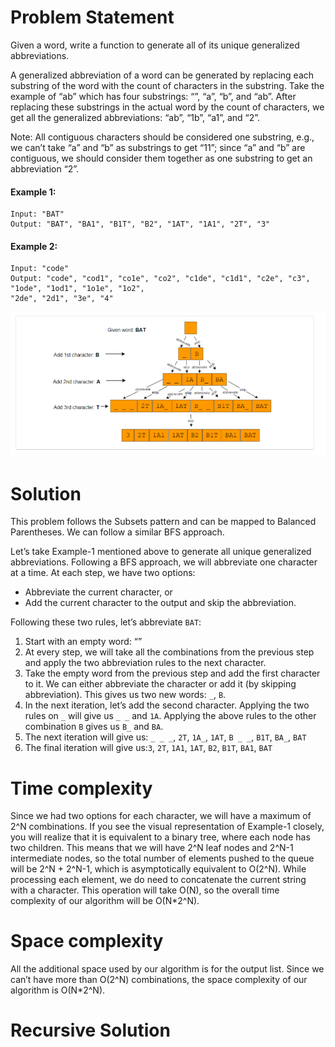 # Problem Statement
Given a word, write a function to generate all of its unique generalized abbreviations.

A generalized abbreviation of a word can be generated by replacing each substring of the word with the count of characters in the substring. Take the example of “ab” which has four substrings: “”, “a”, “b”, and “ab”. After replacing these substrings in the actual word by the count of characters, we get all the generalized abbreviations: “ab”, “1b”, “a1”, and “2”.

Note: All contiguous characters should be considered one substring, e.g., we can’t take “a” and “b” as substrings to get “11”; since “a” and “b” are contiguous, we should consider them together as one substring to get an abbreviation “2”.

#### Example 1:

```
Input: "BAT"
Output: "BAT", "BA1", "B1T", "B2", "1AT", "1A1", "2T", "3"
```

#### Example 2:

```
Input: "code"
Output: "code", "cod1", "co1e", "co2", "c1de", "c1d1", "c2e", "c3", "1ode", "1od1", "1o1e", "1o2", 
"2de", "2d1", "3e", "4"
```

![alt text][logo]

[logo]:https://github.com/kai-ion/Grokking-the-coding-Interview/blob/main/10.%20Pattern%20Subsets/6.%20Unique%20Generalized%20Abbreviations%20(hard)/Example.PNG "example"



# Solution
This problem follows the Subsets pattern and can be mapped to Balanced Parentheses. We can follow a similar BFS approach.

Let’s take Example-1 mentioned above to generate all unique generalized abbreviations. Following a BFS approach, we will abbreviate one character at a time. At each step, we have two options:
- Abbreviate the current character, or
- Add the current character to the output and skip the abbreviation.

Following these two rules, let’s abbreviate `BAT`:

1. Start with an empty word: “”
2. At every step, we will take all the combinations from the previous step and apply the two abbreviation rules to the next character.
3. Take the empty word from the previous step and add the first character to it. We can either abbreviate the character or add it (by skipping abbreviation). This gives us two new words: `_`, `B`.
4. In the next iteration, let’s add the second character. Applying the two rules on `_` will give us `_ _` and `1A`. Applying the above rules to the other combination `B` gives us `B_` and `BA`.
5. The next iteration will give us: `_ _ _`, `2T`, `1A_`, `1AT`, `B _ _`, `B1T`, `BA_`, `BAT`
6. The final iteration will give us:`3`, `2T`, `1A1`, `1AT`, `B2`, `B1T`, `BA1`, `BAT`

# Time complexity
Since we had two options for each character, we will have a maximum of 2^N combinations. If you see the visual representation of Example-1 closely, you will realize that it is equivalent to a binary tree, where each node has two children. This means that we will have 2^N leaf nodes and 2^N-1 intermediate nodes, so the total number of elements pushed to the queue will be 2^N + 2^N-1, which is asymptotically equivalent to O(2^N). While processing each element, we do need to concatenate the current string with a character. This operation will take O(N), so the overall time complexity of our algorithm will be O(N*2^N).

# Space complexity
All the additional space used by our algorithm is for the output list. Since we can’t have more than O(2^N) combinations, the space complexity of our algorithm is O(N*2^N).

# Recursive Solution
